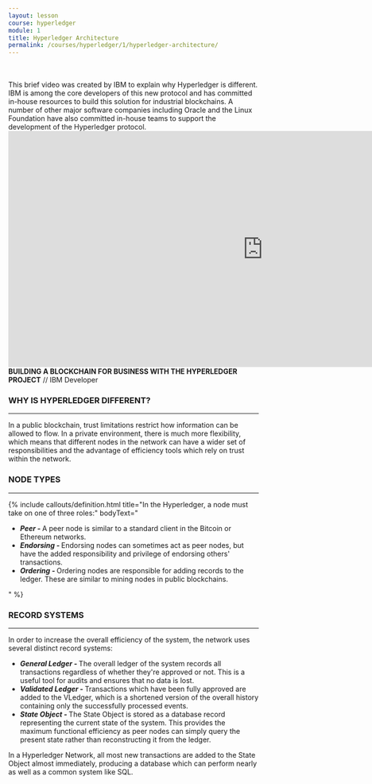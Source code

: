 ```yaml
---
layout: lesson
course: hyperledger
module: 1
title: Hyperledger Architecture
permalink: /courses/hyperledger/1/hyperledger-architecture/
---
```

<br>
<br>
<span class="openingParagraph">
This brief video was created by IBM to explain why Hyperledger is different. IBM is among the core developers of this new protocol and has committed in-house resources to build this solution for industrial blockchains. A number of other major software companies including Oracle and the Linux Foundation have also committed in-house teams to support the development of the Hyperledger protocol.
</span>

<iframe class="askAnExpert" src="https://www.youtube.com/embed/EKa5Gh9whgU" width="1024" height="475" frameborder="0" allowfullscreen="allowfullscreen"></iframe>
<span class="imageCaption"><span class="mainImageTitle"><b>BUILDING A BLOCKCHAIN FOR BUSINESS WITH THE HYPERLEDGER PROJECT</b></span> // IBM Developer</span>

<h3>WHY IS HYPERLEDGER DIFFERENT?</h3>

<hr />

In a public blockchain, trust limitations restrict how information can be allowed to flow. In a private environment, there is much more flexibility, which means that different nodes in the network can have a wider set of responsibilities and the advantage of efficiency tools which rely on trust within the network.
<h3>NODE TYPES</h3>

<hr />


{% include callouts/definition.html
	title="In the Hyperledger, a node must take on one of three roles:"
	bodyText="<ul><li><em><strong>Peer - </strong></em>A peer node is similar to a standard client in the Bitcoin or Ethereum networks.</li><li><em><strong>Endorsing - </strong></em>Endorsing nodes can sometimes act as peer nodes, but have the added responsibility and privilege of endorsing others' transactions.</li><li><em><strong>Ordering - </strong></em>Ordering nodes are responsible for adding records to the ledger. These are similar to mining nodes in public blockchains.</li></ul>"
%}        

<h3>RECORD SYSTEMS</h3>

<hr />

In order to increase the overall efficiency of the system, the network uses several distinct record systems:
<ul>
 	<li><em><strong>General Ledger - </strong></em>The overall ledger of the system records all transactions regardless of whether they're approved or not. This is a useful tool for audits and ensures that no data is lost.</li>
 	<li><em><strong>Validated Ledger - </strong></em>Transactions which have been fully approved are added to the VLedger, which is a shortened version of the overall history containing only the successfully processed events.</li>
 	<li><em><strong>State Object - </strong></em>The State Object is stored as a database record representing the current state of the system. This provides the maximum functional efficiency as peer nodes can simply query the present state rather than reconstructing it from the ledger.</li>
</ul>

In a Hyperledger Network, all most new transactions are added to the State Object almost immediately, producing a database which can perform nearly as well as a common system like SQL.
